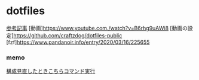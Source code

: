 # dotfiles
[参考記事](https://qiita.com/yutakatay/items/c6c7584d9795799ee164)
[動画]https://www.youtube.com./watch?v=B6rhg9uAWi8
[動画の設定]https://github.com/craftzdog/dotfiles-public
[fzf]https://www.pandanoir.info/entry/2020/03/16/225655

### memo
[構成見直したときこちらコマンド実行](https://teratail.com/questions/83080)
